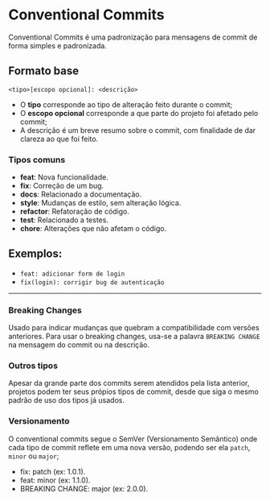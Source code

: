 # Conventional Commits

Conventional Commits é uma padronização para mensagens de commit de forma simples e padronizada.

## Formato base

`<tipo>[escopo opcional]: <descrição>`

- O **tipo** corresponde ao tipo de alteração feito durante o commit;
- O **escopo opcional** corresponde a que parte do projeto foi afetado pelo commit;
- A descrição é um breve resumo sobre o commit, com finalidade de dar clareza ao que foi feito.
  
### Tipos comuns

- **feat**: Nova funcionalidade.
- **fix**: Correção de um bug.
- **docs**: Relacionado a documentação.
- **style**: Mudanças de estilo, sem alteração lógica.
- **refactor**: Refatoração de código.
- **test**: Relacionado a testes.
- **chore**: Alterações que não afetam o código.

## Exemplos:
- `feat: adicionar form de login`
- `fix(login): corrigir bug de autenticação`

---

### Breaking Changes

Usado para indicar mudanças que quebram a compatibilidade com versões anteriores. Para usar o breaking changes, usa-se a palavra `BREAKING CHANGE` na mensagem do commit ou na descrição.

### Outros tipos

Apesar da grande parte dos commits serem atendidos pela lista anterior, projetos podem ter seus própios tipos de commit, desde que siga o mesmo padrão de uso dos tipos já usados.

### Versionamento

O conventional commits segue o SemVer (Versionamento Semântico) onde cada tipo de commit reflete em uma nova versão, podendo ser ela `patch`, `minor` ou `major`;

- fix: patch (ex: 1.0.1).
- feat: minor (ex: 1.1.0).
- BREAKING CHANGE: major (ex: 2.0.0).